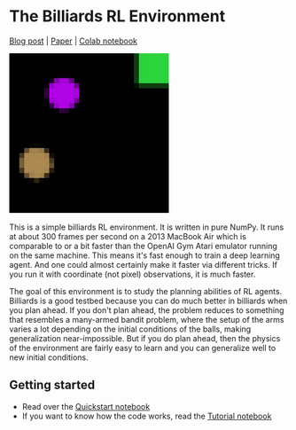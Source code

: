 # The Billiards RL Environment

[Blog post]() | [Paper]() | [Colab notebook]()

![billiards.gif](./static/billiards.gif)

This is a simple billiards RL environment. It is written in pure NumPy. It runs at about 300 frames per second on a 2013 MacBook Air which is comparable to or a bit faster than the OpenAI Gym Atari emulator running on the same machine. This means it's fast enough to train a deep learning agent. And one could almost certainly make it faster via different tricks. If you run it with coordinate (not pixel) observations, it is much faster.

The goal of this environment is to study the planning abilities of RL agents. Billiards is a good testbed because you can do much better in billiards when you plan ahead. If you don't plan ahead, the problem reduces to something that resembles a many-armed bandit problem, where the setup of the arms varies a lot depending on the initial conditions of the balls, making generalization near-impossible. But if you do plan ahead, then the physics of the environment are fairly easy to learn and you can generalize well to new initial conditions.

## Getting started
* Read over the [Quickstart notebook](https://github.com/greydanus/billiards/blob/main/quickstart.ipynb)
* If you want to know how the code works, read the [Tutorial notebook](https://github.com/greydanus/billiards/blob/main/tutorial.ipynb)
